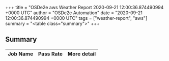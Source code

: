 +++
title = "OSDe2e aws Weather Report 2020-09-21 12:00:36.874490994 +0000 UTC"
author = "OSDe2e Automation"
date = "2020-09-21 12:00:36.874490994 +0000 UTC"
tags = ["weather-report", "aws"]
summary = "<table class=\"summary\"></table>"
+++
## Summary

| Job Name | Pass Rate | More detail |
|----------|-----------|-------------|



